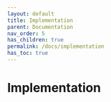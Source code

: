 ```yaml
---
layout: default
title: Implementation
parent: Documentation
nav_order: 5
has_children: true
permalink: /docs/implementation
has_toc: true
---
```


# Implementation
